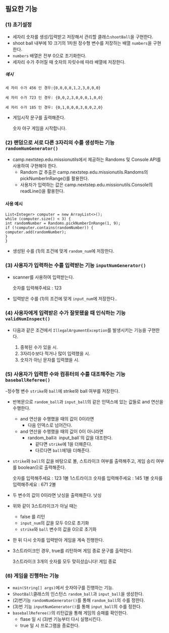 ## 필요한 기능
### (1) 초기설정
- 세자리 숫자를 생성/입력받고 저장해서 관리할 클래스`shootBall`을 구현한다.
- shoot ball 내부에 10 크기의 1차원 정수형 변수를 저장하는 배열 `numbers`을 구현한다.
- `numbers` 배열은 전부 0으로 초기화한다.
- 세자리 수가 주어질 때 숫자의 자릿수에 따라 배열에 저장한다.
##### 예시
    세 자리 수가 456 인 경우:{0,0,0,0,1,2,3,0,0,0}

    세 자리 수가 723 인 경우: {0,0,2,3,0,0,0,1,0,0}

    세 자리 수가 185 인 경우: {0,1,0,0,0,3,0,0,2,0}
- 게임시작 문구를 출력해준다.


    숫자 야구 게임을 시작합니다.
### (2) 랜덤으로 서로 다른 3자리의 수를 생성하는 기능 `randomNumGenerator()`
- camp.nextstep.edu.missionutils에서 제공하는 Randoms 및 Console API를 사용하여 구현해야 한다.
  - Random 값 추출은 camp.nextstep.edu.missionutils.Randoms의 pickNumberInRange()를 활용한다.
  - 사용자가 입력하는 값은 camp.nextstep.edu.missionutils.Console의 readLine()을 활용한다.
#### 사용 예시
    List<Integer> computer = new ArrayList<>();
    while (computer.size() < 3) {
    int randomNumber = Randoms.pickNumberInRange(1, 9);
    if (!computer.contains(randomNumber)) {
    computer.add(randomNumber);
    }
    }
- 생성된 수를 (1)의 조건에 맞게 `random_num`에 저장한다.
### (3) 사용자가 입력하는 수를 입력받는 기능 `inputNumGenerator()`
- scanner를 사용하여 입력받는다.


    숫자를 입력해주세요 : 123
- 입력받은 수를 (1)의 조건에 맞게 `input_num`에 저장한다..

### (4) 사용자에게 입력받은 수가 잘못됐을 때 인식하는 기능 `validNumInspect()`
- 다음과 같은 조건에서 `IllegalArgumentException`를 발생시키는 기능을 구현한다. 


  1. 중복된 수가 있을 시.
  2. 3자리수보다 적거나 많이 입력했을 시.
  3. 숫자가 아닌 문자를 입력했을 시.

### (5) 사용자가 입력한 수와 컴퓨터의 수를 대조해주는 기능 `baseballReferee()`
-정수형 변수 `strike`와 `ball`에 strike와 ball 여부를 저장한다.
- 반복문으로 `random_ball`과 `input_ball`의 같은 인덱스에 있는 값들로 and 연산을 수행한다.
  - and 연산을 수행했을 때의 값이 0이라면
    - 다음 인덱스로 넘어간다.
  - and 연산을 수행했을 때의 값이 0이 아니라면
    - random_ball`과 `input_ball`의 값을 대조한다.
      - 같다면 `strike`에 1을 더해준다.
      - 다르다면 `ball`에1을 더해준다.
- `strike`와 `ball`의 값을 바탕으로 볼, 스트라이크 여부를 출력해주고, 게임 승리 여부를 boolean으로 출력해준다.


    숫자를 입력해주세요 : 123
    1볼 1스트라이크
    숫자를 입력해주세요 : 145
    1볼
    숫자를 입력해주세요 : 671
    2볼
- 두 변수의 값이 0이라면 낫싱을 출력해준다.
    낫싱
- 위와 같이 3스트라이크가 아닐 때는 
  - false 를 리턴
  - `input_num`의 값을 모두 0으로 초기화 
  - `strike`와 `ball` 변수의 값을 0으로 초기화
- 한 뒤 다시 숫자를 입력받아 게임을 계속 진행한다.
- 3스트라이크인 경우, true를 리턴하며 게임 종료 문구를 출력한다.


    3스트라이크
    3개의 숫자를 모두 맞히셨습니다! 게임 종료
### (6) 게임을 진행하는 기능 
- `main(String[] args)`에서 숫자야구를 진행하는 기능.
- `ShootBall`클래스의 인스턴스 `random_ball`과 `input_ball`을 생성한다.
- (2)번기능 `randomNumGenerator()`를 통해 `random_ball`의 수를 정한다.
- (3)번 기능 `inputNumGenerator()`를 통해 `input_ball`의 수를 정한다.
- `baseballReferee()`의 리턴값을 통해 게임의 승패를 확인한다.
  - flase 일 시 (3)번 기능부터 다시 실행시킨다.
  - true 일 시 프로그램을 종료한다. 